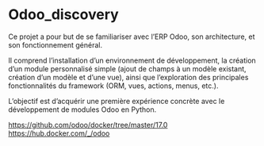 # Odoo_discovery

Ce projet a pour but de se familiariser avec l’ERP Odoo, son architecture, et son fonctionnement général. 

Il comprend l’installation d’un environnement de développement, la création d’un module personnalisé simple (ajout de champs à un modèle existant, création d’un modèle et d’une vue), ainsi que l’exploration des principales fonctionnalités du framework (ORM, vues, actions, menus, etc.). 

L’objectif est d’acquérir une première expérience concrète avec le développement de modules Odoo en Python.

https://github.com/odoo/docker/tree/master/17.0
https://hub.docker.com/_/odoo